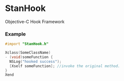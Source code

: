 # StanHook
Objective-C Hook Framework



### Example

```objective-c
#import "StanHook.h"

Xclass(SomeClassName)
- (void)someFunction {
  NSLog("hooked success");
  [Xself someFunction]; //invoke the original method.
}
Xend
```
